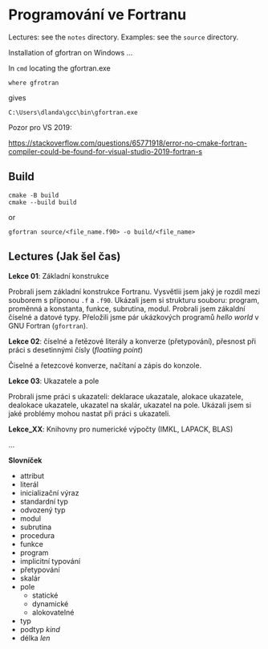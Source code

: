 # Programování ve Fortranu

Lectures: see the `notes` directory.
Examples: see the `source` directory.


Installation of gfortran on Windows ...

In `cmd` locating the gfortran.exe

    where gfrotran

gives

    C:\Users\dlanda\gcc\bin\gfortran.exe

Pozor pro VS 2019:

https://stackoverflow.com/questions/65771918/error-no-cmake-fortran-compiler-could-be-found-for-visual-studio-2019-fortran-s


## Build

```shell
cmake -B build
cmake --build build
```

or

```shell
gfortran source/<file_name.f90> -o build/<file_name>
```

## Lectures (Jak šel čas)

__Lekce 01__: Základní konstrukce

Probrali jsem základní konstrukce Fortranu. Vysvětlii jsem jaký je rozdíl mezi souborem s příponou `.f` a `.f90`.
Ukázali jsem si strukturu souboru: program, proměnná a konstanta, funkce, subrutina, modul. Probrali jsem zákaldní číselné a datové typy. Přeložili jsme pár ukázkových programů *hello world* v GNU Fortran (`gfortran`).

__Lekce 02__: číselné a řetězové literály a konverze (přetypování), přesnost při práci s desetinnými čísly (*floatiing point*)

Čiselné a řetezcové konverze, načítaní a zápis do konzole.

__Lekce 03__: Ukazatele a pole

Probrali jsme práci s ukazateli: deklarace ukazatale, alokace ukazatele, dealokace ukazatele, ukazatel na skalár, ukazatel na pole.
Ukázali jsem si jaké problémy mohou nastat při práci s ukazateli.

__Lekce_XX__: Knihovny pro numerické výpočty (IMKL, LAPACK, BLAS)

...

__Slovníček__

- attribut
- literál
- inicializační výraz
- standardní typ
- odvozený typ
- modul
- subrutina
- procedura
- funkce
- program
- implicitní typování
- přetypování
- skalár
- pole
  - statické
  - dynamické
  - alokovatelné
- typ
- podtyp *kind*
- délka *len*

